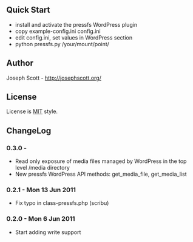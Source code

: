 
## Quick Start

- install and activate the pressfs WordPress plugin
- copy example-config.ini config.ini
- edit config.ini, set values in WordPress section
- python pressfs.py /your/mount/point/

## Author
Joseph Scott - <http://josephscott.org/>

## License

License is <a href="http://www.opensource.org/licenses/mit-license.php">MIT</a> style.

## ChangeLog

### 0.3.0 -
- Read only exposure of media files managed by WordPress in the top level /media directory
- New pressfs WordPress API methods: get_media_file, get_media_list

### 0.2.1 - Mon 13 Jun 2011
- Fix typo in class-pressfs.php (scribu)

### 0.2.0 - Mon 6 Jun 2011
- Start adding write support
